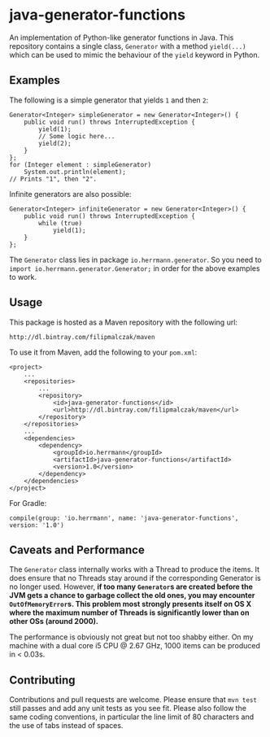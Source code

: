 java-generator-functions
========================

An implementation of Python-like generator functions in Java. This repository contains a single class, `Generator` with a method `yield(...)` which can be used to mimic the behaviour of the `yield` keyword in Python.

Examples
--------
The following is a simple generator that yields `1` and then `2`:

    Generator<Integer> simpleGenerator = new Generator<Integer>() {
        public void run() throws InterruptedException {
            yield(1);
            // Some logic here...
            yield(2);
        }
    };
    for (Integer element : simpleGenerator)
        System.out.println(element);
    // Prints "1", then "2".

Infinite generators are also possible:

    Generator<Integer> infiniteGenerator = new Generator<Integer>() {
        public void run() throws InterruptedException {
            while (true)
                yield(1);
        }
    };

The `Generator` class lies in package `io.herrmann.generator`. So you need to `import io.herrmann.generator.Generator;` in order for the above examples to work.

Usage
-----

This package is hosted as a Maven repository with the following url:

    http://dl.bintray.com/filipmalczak/maven

To use it from Maven, add the following to your `pom.xml`:

    <project>
        ...
        <repositories>
            ...
            <repository>
                <id>java-generator-functions</id>
                <url>http://dl.bintray.com/filipmalczak/maven</url>
            </repository>
        </repositories>
        ...
        <dependencies>
            <dependency>
                <groupId>io.herrmann</groupId>
                <artifactId>java-generator-functions</artifactId>
                <version>1.0</version>
            </dependency>
        </dependencies>
    </project>

For Gradle:

    compile(group: 'io.herrmann', name: 'java-generator-functions', version: '1.0')

Caveats and Performance
-----------------------
The `Generator` class internally works with a Thread to produce the items. It does ensure that no Threads stay around if the corresponding Generator is no longer used. However, **if too many `Generator`s are created before the JVM gets a chance to garbage collect the old ones, you may encounter `OutOfMemoryError`s. This problem most strongly presents itself on OS X where the maximum number of Threads is significantly lower than on other OSs (around 2000).**

The performance is obviously not great but not too shabby either. On my machine with a dual core i5 CPU @ 2.67 GHz, 1000 items can be produced in < 0.03s.

Contributing
------------
Contributions and pull requests are welcome. Please ensure that `mvn test` still passes and add any unit tests as you see fit. Please also follow the same coding conventions, in particular the line limit of 80 characters and the use of tabs instead of spaces.